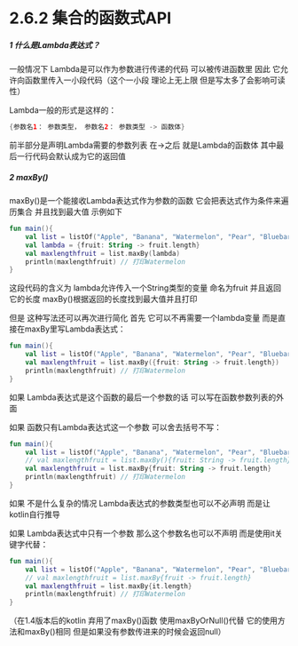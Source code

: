 # 2.6.2 集合的函数式API

##### 1 什么是Lambda表达式？

一般情况下 Lambda是可以作为参数进行传递的代码 可以被传进函数里 因此 它允许向函数里传入一小段代码（这个一小段 理论上无上限 但是写太多了会影响可读性）

Lambda一般的形式是这样的：

```kotlin
{参数名1： 参数类型， 参数名2： 参数类型 -> 函数体}
```

前半部分是声明Lambda需要的参数列表 在->之后 就是Lambda的函数体 其中最后一行代码会默认成为它的返回值

##### 2 maxBy()

maxBy()是一个能接收Lambda表达式作为参数的函数 它会把表达式作为条件来遍历集合 并且找到最大值 示例如下

```kotlin
fun main(){
    val list = listOf("Apple", "Banana", "Watermelon", "Pear", "Bluebarry")
    val lambda = {fruit: String -> fruit.length}
    val maxlengthfruit = list.maxBy(lambda)
    println(maxlengthfruit) // 打印Watermelon
}
```

这段代码的含义为 lambda允许传入一个String类型的变量 命名为fruit 并且返回它的长度 maxBy()根据返回的长度找到最大值并且打印

但是 这种写法还可以再次进行简化 首先 它可以不再需要一个lambda变量 而是直接在maxBy里写Lambda表达式：

```kotlin
fun main(){
    val list = listOf("Apple", "Banana", "Watermelon", "Pear", "Bluebarry")
    val maxlengthfruit = list.maxBy({fruit: String -> fruit.length})
    println(maxlengthfruit) // 打印Watermelon
}
```

如果 Lambda表达式是这个函数的最后一个参数的话 可以写在函数参数列表的外面 

如果 函数只有Lambda表达式这一个参数 可以舍去括号不写：

```kotlin
fun main(){
    val list = listOf("Apple", "Banana", "Watermelon", "Pear", "Bluebarry")
    // val maxlengthfruit = list.maxBy(){fruit: String -> fruit.length}
    val maxlengthfruit = list.maxBy{fruit: String -> fruit.length}
    println(maxlengthfruit) // 打印Watermelon
}
```

如果 不是什么复杂的情况 Lambda表达式的参数类型也可以不必声明 而是让kotlin自行推导

如果 Lambda表达式中只有一个参数 那么这个参数名也可以不声明 而是使用it关键字代替：

```kotlin
fun main(){
    val list = listOf("Apple", "Banana", "Watermelon", "Pear", "Bluebarry")
    // val maxlengthfruit = list.maxBy{fruit -> fruit.length}
    val maxlengthfruit = list.maxBy{it.length}
    println(maxlengthfruit) // 打印Watermelon
}
```

（在1.4版本后的kotlin 弃用了maxBy()函数 使用maxByOrNull()代替 它的使用方法和maxBy()相同 但是如果没有参数传进来的时候会返回null）
